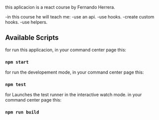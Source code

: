 this aplicacion is a react course by Fernando Herrera.

 -in this course he will teach me:
 -use an api.
 -use hooks.
 -create custom hooks.
 -use helpers.

## Available Scripts

for run this applicacion, in your command center page this:

### `npm start`

for run the developement mode, in your command center page this:

### `npm test`

for Launches the test runner in the interactive watch mode. in your command center page this:

### `npm run build`